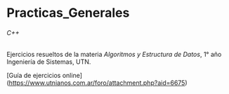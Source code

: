 # Practicas_Generales

###### C++

Ejercicios resueltos de la materia *Algoritmos y Estructura de Datos*, 1° año Ingeniería de Sistemas, UTN.

[Guía de ejercicios online] (https://www.utnianos.com.ar/foro/attachment.php?aid=6675)

